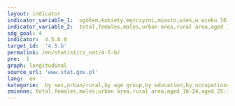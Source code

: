 ```yaml
---
layout: indicator
indicator_variable_1:  ogółem,kobiety,mężczyźni,miasto,wieś,w wieku 16-24 lata,w wieku 25-34 lata,w wieku 35-44 lata,w wieku 45-54 lata,w wieku 55-64 lata,w wieku 65-74 lata,niższe,średnie,wyższe,aktywni zawodowo,pracujący,bezrobotni,bierni zawodowo
indicator_variable_2:  total,females,males,urban area,rural area,aged 16-24,aged 25-34,aged 35-44,aged 45-54,aged 55-64,aged 65-74,tertiary,secondary,primary,economically active,employed,unemployed,economically inactive
sdg_goal: 4
indicator:  4.5.b.0
target_id:  '4.5.b'
permalink: /en/statistics_nat/4-5-b/
pre:  1
graph: longitudinal
source_url: 'www.stat.gov.pl'
lang:  en
kategorie:  by sex,urban/rural,by age group,by education,by occupational status of persons
zmienne: total,females,males;urban area,rural area;aged 16-24,aged 25-34,aged 35-44,aged 45-54,aged 55-64,aged 65-74;tertiary,secondary,primary;economically active,employed,unemployed,economically inactive
---
```

